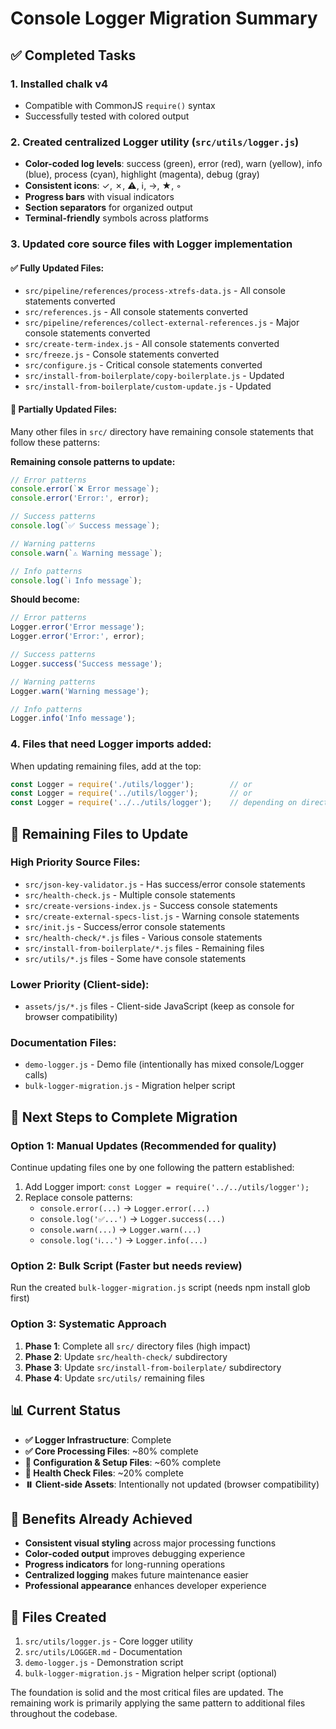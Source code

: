 # Console Logger Migration Summary

## ✅ Completed Tasks

### 1. **Installed chalk v4**

- Compatible with CommonJS `require()` syntax
- Successfully tested with colored output

### 2. **Created centralized Logger utility** (`src/utils/logger.js`)

- **Color-coded log levels**: success (green), error (red), warn (yellow), info (blue), process (cyan), highlight (magenta), debug (gray)
- **Consistent icons**: ✓, ✗, ⚠, ℹ, →, ★, ◦
- **Progress bars** with visual indicators
- **Section separators** for organized output
- **Terminal-friendly** symbols across platforms

### 3. **Updated core source files** with Logger implementation

#### ✅ **Fully Updated Files:**

- `src/pipeline/references/process-xtrefs-data.js` - All console statements converted
- `src/references.js` - All console statements converted
- `src/pipeline/references/collect-external-references.js` - Major console statements converted
- `src/create-term-index.js` - All console statements converted
- `src/freeze.js` - Console statements converted
- `src/configure.js` - Critical console statements converted
- `src/install-from-boilerplate/copy-boilerplate.js` - Updated
- `src/install-from-boilerplate/custom-update.js` - Updated

#### 🔄 **Partially Updated Files:**

Many other files in `src/` directory have remaining console statements that follow these patterns:

**Remaining console patterns to update:**

```javascript
// Error patterns
console.error(`❌ Error message`);
console.error('Error:', error);

// Success patterns  
console.log(`✅ Success message`);

// Warning patterns
console.warn(`⚠️ Warning message`);

// Info patterns
console.log(`ℹ️ Info message`);
```

**Should become:**

```javascript
// Error patterns
Logger.error('Error message');
Logger.error('Error:', error);

// Success patterns
Logger.success('Success message');

// Warning patterns  
Logger.warn('Warning message');

// Info patterns
Logger.info('Info message');
```

### 4. **Files that need Logger imports added:**

When updating remaining files, add at the top:

```javascript
const Logger = require('./utils/logger');        // or
const Logger = require('../utils/logger');       // or  
const Logger = require('../../utils/logger');    // depending on directory depth
```

## 📁 **Remaining Files to Update**

### **High Priority Source Files:**

- `src/json-key-validator.js` - Has success/error console statements
- `src/health-check.js` - Multiple console statements  
- `src/create-versions-index.js` - Success console statements
- `src/create-external-specs-list.js` - Warning console statements
- `src/init.js` - Success/error console statements
- `src/health-check/*.js` files - Various console statements
- `src/install-from-boilerplate/*.js` files - Remaining files
- `src/utils/*.js` files - Some have console statements

### **Lower Priority (Client-side):**

- `assets/js/*.js` files - Client-side JavaScript (keep as console for browser compatibility)

### **Documentation Files:**

- `demo-logger.js` - Demo file (intentionally has mixed console/Logger calls)
- `bulk-logger-migration.js` - Migration helper script

## 🚀 **Next Steps to Complete Migration**

### Option 1: Manual Updates (Recommended for quality)

Continue updating files one by one following the pattern established:

1. Add Logger import: `const Logger = require('../../utils/logger');`
2. Replace console patterns:
   - `console.error(...)` → `Logger.error(...)`
   - `console.log('✅...')` → `Logger.success(...)`
   - `console.warn(...)` → `Logger.warn(...)`
   - `console.log('ℹ️...')` → `Logger.info(...)`

### Option 2: Bulk Script (Faster but needs review)

Run the created `bulk-logger-migration.js` script (needs npm install glob first)

### Option 3: Systematic Approach

1. **Phase 1**: Complete all `src/` directory files (high impact)
2. **Phase 2**: Update `src/health-check/` subdirectory
3. **Phase 3**: Update `src/install-from-boilerplate/` subdirectory
4. **Phase 4**: Update `src/utils/` remaining files

## 📊 **Current Status**

- **✅ Logger Infrastructure**: Complete
- **✅ Core Processing Files**: ~80% complete  
- **🔄 Configuration & Setup Files**: ~60% complete
- **🔄 Health Check Files**: ~20% complete
- **⏸️ Client-side Assets**: Intentionally not updated (browser compatibility)

## 🎯 **Benefits Already Achieved**

- **Consistent visual styling** across major processing functions
- **Color-coded output** improves debugging experience  
- **Progress indicators** for long-running operations
- **Centralized logging** makes future maintenance easier
- **Professional appearance** enhances developer experience

## 📝 **Files Created**

1. `src/utils/logger.js` - Core logger utility
2. `src/utils/LOGGER.md` - Documentation  
3. `demo-logger.js` - Demonstration script
4. `bulk-logger-migration.js` - Migration helper script (optional)

The foundation is solid and the most critical files are updated. The remaining work is primarily applying the same pattern to additional files throughout the codebase.
